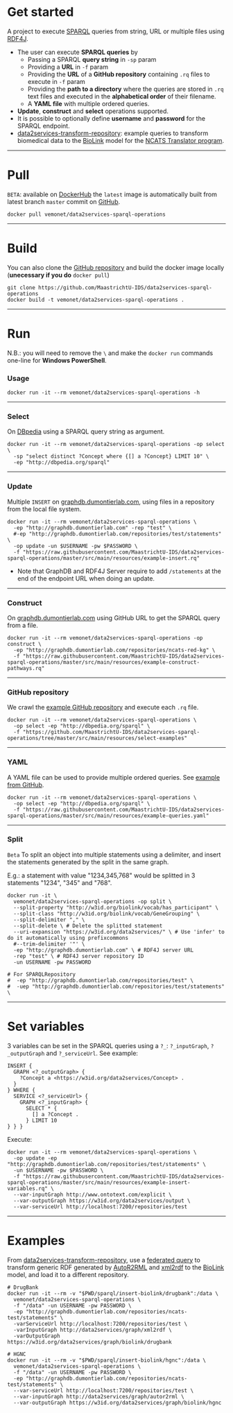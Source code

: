 # Get started
A project to execute [SPARQL](https://www.w3.org/TR/sparql11-query/) queries from string, URL or multiple files using [RDF4J](http://rdf4j.org/).

* The user can execute **SPARQL queries** by
  * Passing a SPARQL **query string** in `-sp` param 
  * Providing a **URL** in `-f` param
  * Providing the **URL** of a **GitHub repository** containing `.rq` files to execute in `-f` param
  * Providing the **path to a directory** where the queries are stored in `.rq` text files and executed in the **alphabetical order** of their filename. 
  * A **YAML file** with multiple ordered queries.
* **Update**, **construct** and **select** operations supported.
* It is possible to optionally define **username** and **password** for the SPARQL endpoint.
* [data2services-transform-repository](https://github.com/MaastrichtU-IDS/data2services-transform-repository): example queries to transform biomedical data to the [BioLink](https://biolink.github.io/biolink-model/docs/) model for the [NCATS Translator program](https://ncats.nih.gov/translator).

---

# Pull

`BETA`: available on [DockerHub](https://hub.docker.com/r/vemonet/data2services-sparql-operations) the `latest` image is automatically built from latest branch `master` commit on [GitHub](https://github.com/MaastrichtU-IDS/data2services-sparql-operations).

```shell
docker pull vemonet/data2services-sparql-operations
```

---

# Build

You can also clone the [GitHub repository](https://github.com/MaastrichtU-IDS/data2services-sparql-operations) and build the docker image locally (**unecessary if you do** `docker pull`)

```shell
git clone https://github.com/MaastrichtU-IDS/data2services-sparql-operations
docker build -t vemonet/data2services-sparql-operations .
```
---

# Run

N.B.: you will need to remove the `\` and make the `docker run` commands one-line for **Windows PowerShell**.

### Usage

```shell
docker run -it --rm vemonet/data2services-sparql-operations -h
```

---

### Select

On [DBpedia](http://dbpedia.org/sparql) using a SPARQL query string as argument.

```shell
docker run -it --rm vemonet/data2services-sparql-operations -op select \
  -sp "select distinct ?Concept where {[] a ?Concept} LIMIT 10" \
  -ep "http://dbpedia.org/sparql"
```

---

### Update

Multiple `INSERT` on [graphdb.dumontierlab.com](http://graphdb.dumontierlab.com/), using files in a repository from the local file system.

```shell
docker run -it --rm vemonet/data2services-sparql-operations \
  -ep "http://graphdb.dumontierlab.com" -rep "test" \
  #-ep "http://graphdb.dumontierlab.com/repositories/test/statements" \
  -op update -un $USERNAME -pw $PASSWORD \
  -f "https://raw.githubusercontent.com/MaastrichtU-IDS/data2services-sparql-operations/master/src/main/resources/example-insert.rq"
```

* Note that GraphDB and RDF4J Server require to add `/statements` at the end of the endpoint URL when doing an update.

---

### Construct

On [graphdb.dumontierlab.com](http://graphdb.dumontierlab.com/) using GitHub URL to get the SPARQL query from a file.

```shell
docker run -it --rm vemonet/data2services-sparql-operations -op construct \
  -ep "http://graphdb.dumontierlab.com/repositories/ncats-red-kg" \
  -f "https://raw.githubusercontent.com/MaastrichtU-IDS/data2services-sparql-operations/master/src/main/resources/example-construct-pathways.rq" 
```

---


### GitHub repository

We crawl the [example GitHub repository](https://github.com/MaastrichtU-IDS/data2services-sparql-operations/tree/master/src/main/resources/select-examples) and execute each `.rq` file.

```shell
docker run -it --rm vemonet/data2services-sparql-operations \
  -op select -ep "http://dbpedia.org/sparql" \
  -f "https://github.com/MaastrichtU-IDS/data2services-sparql-operations/tree/master/src/main/resources/select-examples" 
```

---

### YAML

A YAML file can be used to provide multiple ordered queries. See [example from GitHub](https://github.com/MaastrichtU-IDS/data2services-sparql-operations/blob/master/src/main/resources/example-queries.yaml).

```shell
docker run -it --rm vemonet/data2services-sparql-operations \
  -op select -ep "http://dbpedia.org/sparql" \
  -f "https://raw.githubusercontent.com/MaastrichtU-IDS/data2services-sparql-operations/master/src/main/resources/example-queries.yaml"
```

---

### Split

`Beta` To split an object into multiple statements using a delimiter, and insert the statements generated by the split in the same graph. 

E.g.: a statement with value "1234,345,768" would be splitted in 3 statements "1234", "345" and "768".

```shell
docker run -it \
  vemonet/data2services-sparql-operations -op split \
  --split-property "http://w3id.org/biolink/vocab/has_participant" \
  --split-class "http://w3id.org/biolink/vocab/GeneGrouping" \
  --split-delimiter "," \
  --split-delete \ # Delete the splitted statement
  --uri-expansion "https://w3id.org/data2services/" \ # Use 'infer' to do it automatically using prefixcommons
  #--trim-delimiter '"' \
  -ep "http://graphdb.dumontierlab.com" \ # RDF4J server URL
  -rep "test" \ # RDF4J server repository ID
  -un USERNAME -pw PASSWORD
  
# For SPARQLRepository
#  -ep "http://graphdb.dumontierlab.com/repositories/test" \
#  -uep "http://graphdb.dumontierlab.com/repositories/test/statements" \
```

---

# Set variables

3 variables can be set in the SPARQL queries using a `?_`: `?_inputGraph`, `?_outputGraph` and `?_serviceUrl`. See example:

```SPARQL
INSERT {
  GRAPH <?_outputGraph> {
    ?Concept a <https://w3id.org/data2services/Concept> .
  }
} WHERE {
  SERVICE <?_serviceUrl> {
    GRAPH <?_inputGraph> {
      SELECT * {
        [] a ?Concept .
      } LIMIT 10 
} } }
```

Execute:

```shell
docker run -it --rm vemonet/data2services-sparql-operations \
  -op update -ep "http://graphdb.dumontierlab.com/repositories/test/statements" \
  -un $USERNAME -pw $PASSWORD \
  -f "https://raw.githubusercontent.com/MaastrichtU-IDS/data2services-sparql-operations/master/src/main/resources/example-insert-variables.rq" \
  --var-inputGraph http://www.ontotext.com/explicit \
  --var-outputGraph https://w3id.org/data2services/output \
  --var-serviceUrl http://localhost:7200/repositories/test
```

---

# Examples

From [data2services-transform-repository](https://github.com/MaastrichtU-IDS/data2services-transform-repository), use a [federated query](https://github.com/MaastrichtU-IDS/data2services-transform-repository/blob/master/sparql/insert-biolink/drugbank/insert_drugbank_drug_CategoryOrganism.rq) to transform generic RDF generated by [AutoR2RML](https://github.com/amalic/AutoR2RML) and [xml2rdf](https://github.com/MaastrichtU-IDS/xml2rdf) to the [BioLink](https://biolink.github.io/biolink-model/docs/) model, and load it to a different repository.

```shell
# DrugBank
docker run -it --rm -v "$PWD/sparql/insert-biolink/drugbank":/data \
  vemonet/data2services-sparql-operations \
  -f "/data" -un USERNAME -pw PASSWORD \
  -ep "http://graphdb.dumontierlab.com/repositories/ncats-test/statements" \
  -varServiceUrl http://localhost:7200/repositories/test \ 
  -varInputGraph http://data2services/graph/xml2rdf \ 
  -varOutputGraph https://w3id.org/data2services/graph/biolink/drugbank

# HGNC
docker run -it --rm -v "$PWD/sparql/insert-biolink/hgnc":/data \
  vemonet/data2services-sparql-operations \
  -f "/data" -un USERNAME -pw PASSWORD \
  -ep "http://graphdb.dumontierlab.com/repositories/ncats-test/statements" \
  --var-serviceUrl http://localhost:7200/repositories/test \
  --var-inputGraph http://data2services/graph/autor2rml \
  --var-outputGraph https://w3id.org/data2services/graph/biolink/hgnc
```

